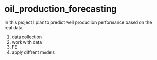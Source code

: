 # oil_production_forecasting

In this project I plan to predict well production performance based on the real data.
1) data collection
2) work with data
3) FE
4) apply diffrent models

